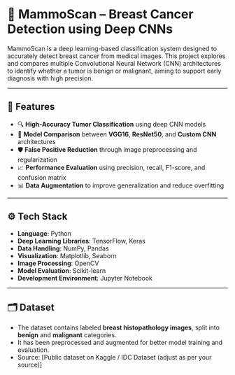 # 🧠 MammoScan – Breast Cancer Detection using Deep CNNs

MammoScan is a deep learning-based classification system designed to accurately detect breast cancer from medical images. This project explores and compares multiple Convolutional Neural Network (CNN) architectures to identify whether a tumor is benign or malignant, aiming to support early diagnosis with high precision.

---

## 📌 Features

- 🔍 **High-Accuracy Tumor Classification** using deep CNN models  
- 🧠 **Model Comparison** between **VGG16**, **ResNet50**, and **Custom CNN** architectures  
- 🛡️ **False Positive Reduction** through image preprocessing and regularization  
- 📈 **Performance Evaluation** using precision, recall, F1-score, and confusion matrix  
- 📊 **Data Augmentation** to improve generalization and reduce overfitting

---

## ⚙️ Tech Stack

- **Language**: Python  
- **Deep Learning Libraries**: TensorFlow, Keras  
- **Data Handling**: NumPy, Pandas  
- **Visualization**: Matplotlib, Seaborn  
- **Image Processing**: OpenCV  
- **Model Evaluation**: Scikit-learn  
- **Development Environment**: Jupyter Notebook

---

## 🗂 Dataset

- The dataset contains labeled **breast histopathology images**, split into **benign** and **malignant** categories.  
- It has been preprocessed and augmented for better model training and evaluation.  
- Source: [Public dataset on Kaggle / IDC Dataset (adjust as per your source)]
